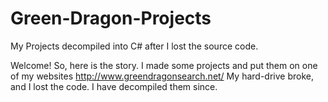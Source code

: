 Green-Dragon-Projects
=====================

My Projects decompiled into C# after I lost the source code.


Welcome! So, here is the story. I made some projects and put them on one of my websites http://www.greendragonsearch.net/
My hard-drive broke, and I lost the code. I have decompiled them since.
